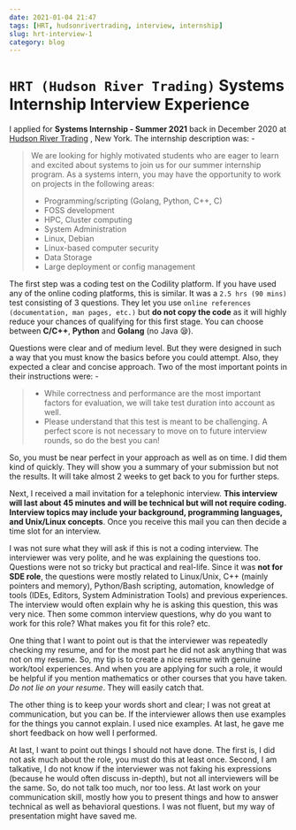 ```yaml
---
date: 2021-01-04 21:47
tags: [HRT, hudsonrivertrading, interview, internship]
slug: hrt-interview-1
category: blog
---
```


# `HRT (Hudson River Trading)` Systems Internship Interview Experience

I applied for **Systems Internship - Summer 2021** back in December 2020
at [Hudson River Trading](https://www.hudsonrivertrading.com) , New
York. The internship description was: -

> We are looking for highly motivated students who are eager to learn
> and excited about systems to join us for our summer internship
> program. As a systems intern, you may have the opportunity to work on
> projects in the following areas:
>
> - Programming/scripting (Golang, Python, C++, C)
> - FOSS development
> - HPC, Cluster computing
> - System Administration
> - Linux, Debian
> - Linux-based computer security
> - Data Storage
> - Large deployment or config management

The first step was a coding test on the Codility platform. If you have
used any of the online coding platforms, this is similar. It was a
`2.5 hrs (90 mins)` test consisting of 3 questions. They let you use
`online references (documentation, man pages, etc.)` but **do not copy
the code** as it will highly reduce your chances of qualifying for this
first stage. You can choose between **C/C++**, **Python** and **Golang**
(no Java 😪).

Questions were clear and of medium level. But they were designed in such
a way that you must know the basics before you could attempt. Also, they
expected a clear and concise approach. Two of the most important points
in their instructions were: -

> - While correctness and performance are the most important factors
>     for evaluation, we will take test duration into account as well.
> - Please understand that this test is meant to be challenging. A
>     perfect score is not necessary to move on to future interview
>     rounds, so do the best you can!

So, you must be near perfect in your approach as well as on time. I did
them kind of quickly. They will show you a summary of your submission
but not the results. It will take almost 2 weeks to get back to you for
further steps.

Next, I received a mail invitation for a telephonic interview. **This
interview will last about 45 minutes and will be technical but will not
require coding. Interview topics may include your background,
programming languages, and Unix/Linux concepts**. Once you receive this
mail you can then decide a time slot for an interview.

I was not sure what they will ask if this is not a coding interview. The
interviewer was very polite, and he was explaining the questions too.
Questions were not so tricky but practical and real-life. Since it was
**not for SDE role**, the questions were mostly related to Linux/Unix,
C++ (mainly pointers and memory), Python/Bash scripting, automation,
knowledge of tools (IDEs, Editors, System Administration Tools) and
previous experiences. The interview would often explain why he is asking
this question, this was very nice. Then some common interview questions,
why do you want to work for this role? What makes you fit for this role?
etc.

One thing that I want to point out is that the interviewer was
repeatedly checking my resume, and for the most part he did not ask
anything that was not on my resume. So, my tip is to create a nice
resume with genuine work/tool experiences. And when you are applying for
such a role, it would be helpful if you mention mathematics or other
courses that you have taken. *Do not lie on your resume*. They will
easily catch that.

The other thing is to keep your words short and clear; I was not great
at communication, but you can be. If the interviewer allows then use
examples for the things you cannot explain. I used nice examples. At
last, he gave me short feedback on how well I performed.

At last, I want to point out things I should not have done. The first
is, I did not ask much about the role, you must do this at least once.
Second, I am talkative, I do not know if the interviewer was not faking
his expressions (because he would often discuss in-depth), but not all
interviewers will be the same. So, do not talk too much, nor too less.
At last work on your communication skill, mostly how you to present
things and how to answer technical as well as behavioral questions. I
was not fluent, but my way of presentation might have saved me.
